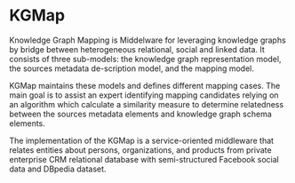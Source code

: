 # KGMap

Knowledge Graph Mapping is Middelware for leveraging knowledge graphs by bridge between heterogeneous relational, social and linked data. It consists of three sub-models: the knowledge graph representation model, the sources metadata de-scription model, and the mapping model. 

KGMap maintains these models and defines different mapping cases. The main goal is to assist an expert identifying mapping candidates relying on an algorithm which calculate a similarity measure to determine relatedness between the sources metadata elements and knowledge graph schema elements. 

The implementation of the KGMap is a service-oriented middleware that relates entities about persons, organizations, and products from private enterprise CRM relational database with semi-structured Facebook social data and DBpedia dataset.
